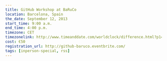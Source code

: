 ```yaml
---
title: GitHub Workshop at BaRuCo
location: Barcelona, Spain
the_date: September 12, 2013
start_time: 9:00 a.m.
end_time: 4:00 p.m.
timezone: CET
timezonelink: http://www.timeanddate.com/worldclock/difference.html?p1=31
cost: €50
registration_url: http://github-baruco.eventbrite.com/
tags: [inperson-special, rss]
---
```

